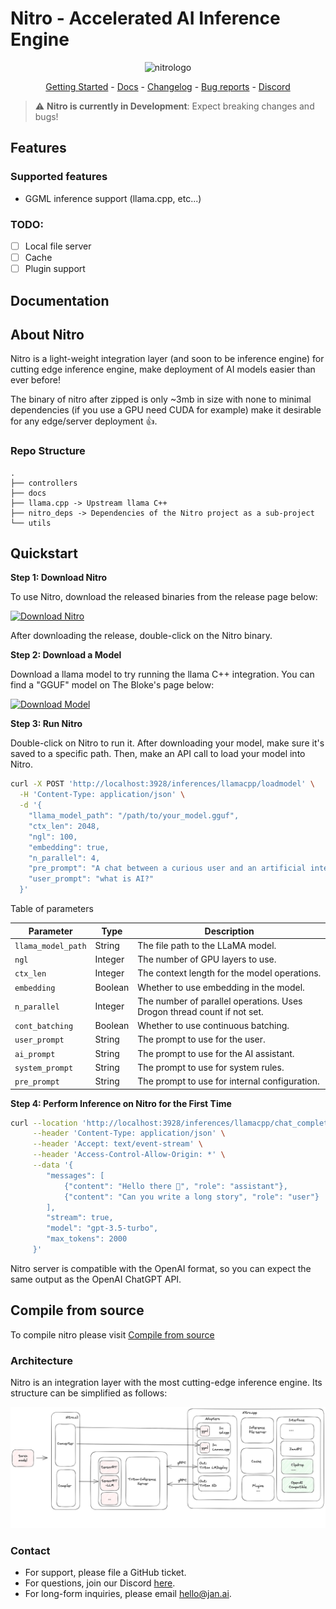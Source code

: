 # Nitro - Accelerated AI Inference Engine

<p align="center">
  <img alt="nitrologo" src="https://user-images.githubusercontent.com/69952136/266939567-4a7d24f0-9338-4ab5-9261-cb3c71effe35.png">
</p>

<p align="center">
  <a href="https://jan.ai/nitro">Getting Started</a> - <a href="https://jan.ai/nitro">Docs</a> 
  - <a href="https://docs.jan.ai/changelog/">Changelog</a> - <a href="https://github.com/janhq/nitro/issues">Bug reports</a> - <a href="https://discord.gg/AsJ8krTT3N">Discord</a>
</p>

> ⚠️ **Nitro is currently in Development**: Expect breaking changes and bugs!

## Features

### Supported features
- GGML inference support (llama.cpp, etc...)

### TODO:
- [ ] Local file server
- [ ] Cache
- [ ] Plugin support

## Documentation

## About Nitro

Nitro is a light-weight integration layer (and soon to be inference engine) for cutting edge inference engine, make deployment of AI models easier than ever before!

The binary of nitro after zipped is only ~3mb in size with none to minimal dependencies (if you use a GPU need CUDA for example) make it desirable for any edge/server deployment 👍.

### Repo Structure

```
.
├── controllers
├── docs 
├── llama.cpp -> Upstream llama C++
├── nitro_deps -> Dependencies of the Nitro project as a sub-project
└── utils
```

## Quickstart

**Step 1: Download Nitro**

To use Nitro, download the released binaries from the release page below:

[![Download Nitro](https://img.shields.io/badge/Download-Nitro-blue.svg)](https://github.com/janhq/nitro/releases)

After downloading the release, double-click on the Nitro binary.

**Step 2: Download a Model**

Download a llama model to try running the llama C++ integration. You can find a "GGUF" model on The Bloke's page below:

[![Download Model](https://img.shields.io/badge/Download-Model-green.svg)](https://huggingface.co/TheBloke)

**Step 3: Run Nitro**

Double-click on Nitro to run it. After downloading your model, make sure it's saved to a specific path. Then, make an API call to load your model into Nitro.

```zsh
curl -X POST 'http://localhost:3928/inferences/llamacpp/loadmodel' \
  -H 'Content-Type: application/json' \
  -d '{
    "llama_model_path": "/path/to/your_model.gguf",
    "ctx_len": 2048,
    "ngl": 100,
    "embedding": true,
    "n_parallel": 4,
    "pre_prompt": "A chat between a curious user and an artificial intelligence",
    "user_prompt": "what is AI?"
  }'
```

Table of parameters

| Parameter        | Type    | Description                                                  |
|------------------|---------|--------------------------------------------------------------|
| `llama_model_path` | String  | The file path to the LLaMA model.                            |
| `ngl`              | Integer | The number of GPU layers to use.                             |
| `ctx_len`          | Integer | The context length for the model operations.                 |
| `embedding`        | Boolean | Whether to use embedding in the model.                       |
| `n_parallel`       | Integer | The number of parallel operations. Uses Drogon thread count if not set. |
| `cont_batching`    | Boolean | Whether to use continuous batching.                          |
| `user_prompt`      | String  | The prompt to use for the user.                              |
| `ai_prompt`        | String  | The prompt to use for the AI assistant.                      |
| `system_prompt`    | String  | The prompt to use for system rules.                          |
| `pre_prompt`    | String  | The prompt to use for internal configuration.                          |

**Step 4: Perform Inference on Nitro for the First Time**

```zsh
curl --location 'http://localhost:3928/inferences/llamacpp/chat_completion' \
     --header 'Content-Type: application/json' \
     --header 'Accept: text/event-stream' \
     --header 'Access-Control-Allow-Origin: *' \
     --data '{
        "messages": [
            {"content": "Hello there 👋", "role": "assistant"},
            {"content": "Can you write a long story", "role": "user"}
        ],
        "stream": true,
        "model": "gpt-3.5-turbo",
        "max_tokens": 2000
     }'
```

Nitro server is compatible with the OpenAI format, so you can expect the same output as the OpenAI ChatGPT API.

## Compile from source
To compile nitro please visit [Compile from source](docs/manual_install.md)

### Architecture
Nitro is an integration layer with the most cutting-edge inference engine. Its structure can be simplified as follows:

![Current architecture](docs/architecture.png)

### Contact

- For support, please file a GitHub ticket.
- For questions, join our Discord [here](https://discord.gg/FTk2MvZwJH).
- For long-form inquiries, please email hello@jan.ai.

